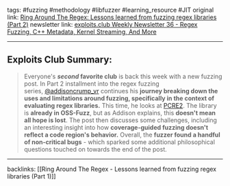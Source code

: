 tags: #fuzzing #methodology #libfuzzer #learning_resource #JIT
original link: [Ring Around The Regex: Lessons learned from fuzzing regex libraries (Part 2)](https://secret.club/2024/08/23/ring-around-the-regex-2.html?ref=blog.exploits.club)
newsletter link: [exploits.club Weekly Newsletter 36 - Regex Fuzzing, C++ Metadata, Kernel Streaming, And More](https://blog.exploits.club/exploits-club-weekly-newsletter-36-regex-fuzzing-c-metadata-kernel-streaming-and-more/)

---
## Exploits Club Summary:
> Everyone's **_second_ favorite club** is back this week with a new fuzzing post. In Part 2 installment into the regex fuzzing series, [@addisoncrump_vr](https://x.com/addisoncrump_vr?ref=blog.exploits.club) continues his **journey breaking down the uses and limitations around fuzzing, specifically in the context of evaluating regex libraries.** This time, he looks at [PCRE2](https://github.com/PCRE2Project/pcre2?ref=blog.exploits.club). The library is **already in OSS-Fuzz**, but as Addison explains, this **doesn't mean all hope is lost**. The post then discusses some challenges, including an interesting insight into how **coverage-guided fuzzing doesn't reflect a code region's behavior.** Overall, the **fuzzer found a handful of non-critical bugs** - which sparked some additional philosophical questions touched on towards the end of the post. 



---
backlinks:
[[Ring Around The Regex - Lessons learned from fuzzing regex libraries (Part 1)]]